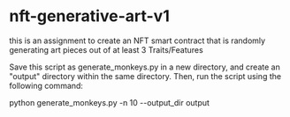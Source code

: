 # nft-generative-art-v1
this is an assignment to create an NFT smart contract that is randomly generating art pieces out of at least 3 Traits/Features 

Save this script as generate_monkeys.py in a new directory, and create an "output" directory within the same directory. Then, run the script using the following command:

python generate_monkeys.py -n 10 --output_dir output
